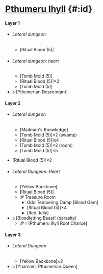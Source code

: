 # [Pthumeru Ihyll](@) {#:id}

#### Layer 1
- ###### Lateral dungeon
  - [Ritual Blood (5)]
+ ###### Lateral dungeon: heart
  - [Tomb Mold (5)]
  - [Ritual Blood (5)]×2
  - [Tomb Mold (5)]
+ `b` [Pthumerian Descendant]

#### Layer 2
- ###### Lateral dungeon
  - [Madman's Knowledge]
  - [Tomb Mold (5)]×2 (swamp)
  - [Ritual Blood (5)]x4
  - [Tomb Mold (5)]×2 (room)
  - [Tomb Mold (5)]×5
+ [Ritual Blood (5)]×2
+ ###### Lateral Dungeon: Heart
  - [Yellow Backbone]
  - [Ritual Blood (5)]
  - :# Treasure Room
    - Odd Tempering Damp [Blood Gem]
    - [Ritual Blood (5)]×4
    - [Red Jelly]
+ `b` [Bloodletting Beast] (parasite)
  - :# `!` [Pthumeru Ihyll Root Chalice]
  
#### Layer 3
+ ###### Lateral Dungeon
  - [Yellow Backbone]×2
+ `b` [Yharnam, Pthumerian Queen]